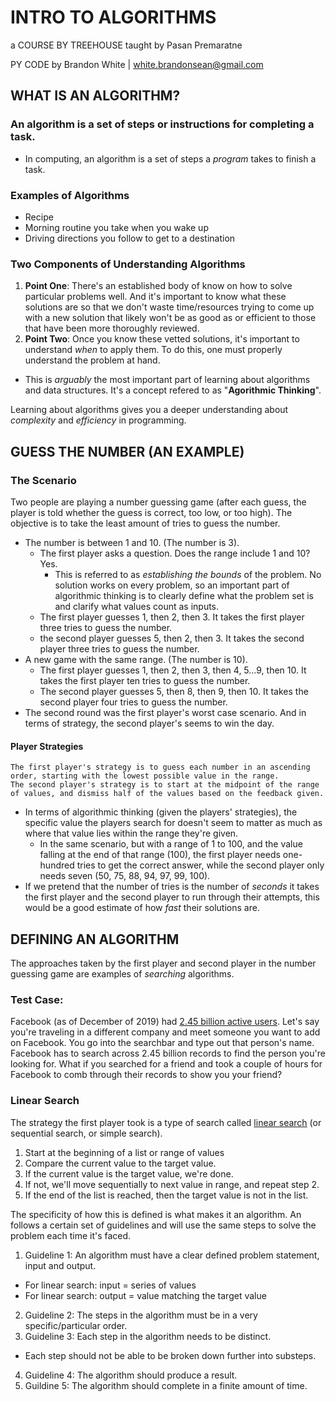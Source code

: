 # INTRO TO ALGORITHMS

a COURSE BY TREEHOUSE
taught by Pasan Premaratne

PY CODE by Brandon White | white.brandonsean@gmail.com


## WHAT IS AN ALGORITHM?

### An **algorithm** is a set of steps or instructions for completing a task.
  * In computing, an algorithm is a set of steps a *program* takes to finish a task.

### Examples of Algorithms
  * Recipe
  * Morning routine you take when you wake up
  * Driving directions you follow to get to a destination

### Two Components of Understanding Algorithms
1. **Point One**: There's an established body of know on how to solve particular problems well. And it's important to know what these solutions are so that we don't waste time/resources trying to come up with a new solution that likely won't be as good as or efficient to those that have been more thoroughly reviewed.
2. **Point Two**: Once you know these vetted solutions, it's important to understand *when* to apply them. To do this, one must properly understand the problem at hand.
  * This is *arguably* the most important part of learning about algorithms and data structures. It's a concept refered to as "**Agorithmic Thinking**".

Learning about algorithms gives you a deeper understanding about *complexity* and *efficiency* in programming.

## GUESS THE NUMBER (AN EXAMPLE)

### The Scenario
Two people are playing a number guessing game (after each guess, the player is told whether the guess is correct, too low, or too high). The objective is to take the least amount of tries to guess the number.
  * The number is between 1 and 10. (The number is 3).
    * The first player asks a question. Does the range include 1 and 10? Yes.
      * This is referred to as *establishing the bounds* of the problem. No solution works on every problem, so an important part of algorithmic thinking is to clearly define what the problem set is and clarify what values count as inputs.
    * The first player guesses 1, then 2, then 3. It takes the first player three tries to guess the number.
    * the second player guesses 5, then 2, then 3. It takes the second player three tries to guess the number.
  * A new game with the same range. (The number is 10).
    * The first player guesses 1, then 2, then 3, then 4, 5...9, then 10. It takes the first player ten tries to guess the number.
    * The second player guesses 5, then 8, then 9, then 10. It takes the second player four tries to guess the number.
  * The second round was the first player's worst case scenario. And in terms of strategy, the second player's seems to win the day.
  #### Player Strategies
    The first player's strategy is to guess each number in an ascending order, starting with the lowest possible value in the range.
    The second player's strategy is to start at the midpoint of the range of values, and dismiss half of the values based on the feedback given.
  * In terms of algorithmic thinking (given the players' strategies), the specific value the players search for doesn't seem to matter as much as where that value lies within the range they're given.
    * In the same scenario, but with a range of 1 to 100, and the value falling at the end of that range (100), the first player needs one-hundred tries to get the correct answer, while the second player only needs seven (50, 75, 88, 94, 97, 99, 100).
  * If we pretend that the number of tries is the number of *seconds* it takes the first player and the second player to run through their attempts, this would be a good estimate of how *fast* their solutions are.

## DEFINING AN ALGORITHM

The approaches taken by the first player and second player in the number guessing game are examples of *searching* algorithms.

### Test Case:
  Facebook (as of December of 2019) had [2.45 billion active users](https://blog.hootsuite.com/facebook-demographics/). Let's say you're traveling in a different company and meet someone you want to add on Facebook. You go into the searchbar and type out that person's name. Facebook has to search across 2.45 billion records to find the person you're looking for. What if you searched for a friend and took a couple of hours for Facebook to comb through their records to show you your friend?

### Linear Search
The strategy the first player took is a type of search called [linear search](https://en.wikipedia.org/wiki/Linear_search) (or sequential search, or simple search).

  1. Start at the beginning of a list or range of values
  2. Compare the current value to the target value.
  3. If the current value is the target value, we're done.
  4. If not, we'll move sequentially to next value in range, and repeat step 2.
  5. If the end of the list is reached, then the target value is not in the list. 

The specificity of how this is defined is what makes it an algorithm. An follows a certain set of guidelines and will use the same steps to solve the problem each time it's faced.

1. Guideline 1: An algorithm must have a clear defined problem statement, input and output.
  * For linear search: input = series of values
  * For linear search: output = value matching the target value
2. Guideline 2: The steps in the algorithm must be in a very specific/particular order.
3. Guideline 3: Each step in the algorithm needs to be distinct.
  * Each step should not be able to be broken down further into substeps.
4. Guideline 4: The algorithm should produce a result.
5. Guildine 5: The algorithm should complete in a finite amount of time.
 

